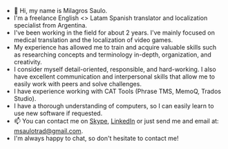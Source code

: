 - 👋 Hi, my name is Milagros Saulo.
- I'm a freelance English <> Latam Spanish translator and localization specialist from Argentina.
- I've been working in the field for about 2 years. I've mainly focused on medical translation and the localization of video games.
- My experience has allowed me to train and acquire valuable skills such as researching concepts and terminology in-depth, organization, and creativity.
- I consider myself detail-oriented, responsible, and hard-working. I also have excellent communication and interpersonal skills that allow me to easily work with peers and solve challenges.
- I have experience working with CAT Tools (Phrase TMS, MemoQ, Trados Studio).
- I have a thorough understanding of computers, so I can easily learn to use new software if requested.
- 📫 You can contact me on [Skype]([url](https://join.skype.com/invite/fO6a2xsA2NjF)), [LinkedIn]([url](https://www.linkedin.com/in/msaulotrad/?locale=en_US)) or just send me and email at: [msaulotrad@gmail.com](mailto:msaulotrad@gmail.com).
- I'm always happy to chat, so don't hesitate to contact me!
